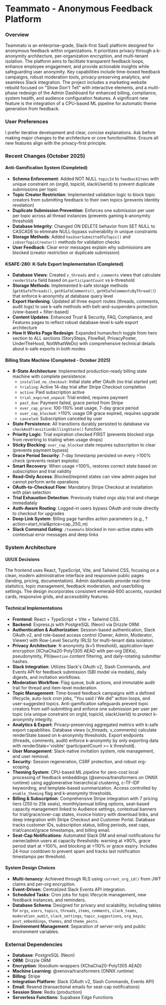 # Teammato - Anonymous Feedback Platform

### Overview
Teammato is an enterprise-grade, Slack-first SaaS platform designed for anonymous feedback within organizations. It prioritizes privacy through a k-anonymity architecture, per-organization encryption, and multi-tenant isolation. The platform aims to facilitate transparent feedback loops, enhance employee engagement, and provide actionable insights while safeguarding user anonymity. Key capabilities include time-boxed feedback campaigns, robust moderation tools, privacy-preserving analytics, and seamless Slack integration. The project includes a marketing website rebuild focused on "Show Don't Tell" with interactive elements, and a multi-phase redesign of the Admin Dashboard for enhanced billing, compliance, system health, and audience configuration features. A significant new feature is the integration of a CPU-based ML pipeline for automatic theme generation from feedback.

### User Preferences
I prefer iterative development and clear, concise explanations. Ask before making major changes to the architecture or core functionalities. Ensure all new features align with the privacy-first principle.

### Recent Changes (October 2025)

#### Anti-Gamification System (Completed)
- **Schema Enforcement**: Added NOT NULL `topicId` to `feedbackItems` with unique constraint on (orgId, topicId, slackUserId) to prevent duplicate submissions per topic
- **Topic Creator Restriction**: Implemented validation logic to block topic creators from submitting feedback to their own topics (prevents identity revelation)
- **Duplicate Submission Prevention**: Enforces one submission per user per topic across all thread instances (prevents gaming k-anonymity threshold)
- **Database Integrity**: Changed ON DELETE behavior from SET NULL to CASCADE to eliminate NULL-bypass vulnerability in unique constraints
- **Storage Methods**: Added `hasUserSubmittedToTopic()` and `isUserTopicCreator()` methods for validation checks
- **User Feedback**: Clear error messages explain why submissions are blocked (creator restriction or duplicate submission)

#### KSAFE-280: K-Safe Export Implementation (Completed)
- **Database Views**: Created `v_threads` and `v_comments` views that calculate `renderState` field based on `participantCount` vs k-threshold
- **Storage Methods**: Implemented k-safe storage methods (`getKSafeThreads()`, `getKSafeComments()`, `getKSafeCommentsByThread()`) that enforce k-anonymity at database query level
- **Export Hardening**: Updated all three export routes (threads, comments, audit logs) to use k-safe methods with belt-and-suspenders protection (view-based + filter-based)
- **Content Updates**: Enhanced Trust & Security, FAQ, Compliance, and Features pages to reflect robust database-level k-safe export architecture
- **How It Works Page Redesign**: Expanded human/tech toggle from hero section to ALL sections (StorySteps, FlowRail, PrivacyPoster, UnderTheHood, NotWhatWeDo) with comprehensive technical details about k-safe exports in both modes

#### Billing State Machine (Completed - October 2025)
- **8-State Architecture**: Implemented production-ready billing state machine with complete persistence:
  - `installed_no_checkout`: Initial state after OAuth (no trial started yet)
  - `trialing`: Active 14-day trial after Stripe Checkout completion
  - `active`: Paid subscription active
  - `trial_expired_unpaid`: Trial ended, requires payment
  - `past_due`: Payment failed, grace period from Stripe
  - `over_cap_grace`: 100-110% seat usage, 7-day grace period
  - `over_cap_blocked`: >110% usage OR grace expired, requires upgrade
  - `canceled`: Subscription canceled by user
- **State Persistence**: All transitions durably persisted to database via `checkAndTransitionBillingState()` function
- **Priority Logic**: Trial expiration checked FIRST (prevents blocked orgs from reverting to trialing when usage drops)
- **Sticky Blocking**: `over_cap_blocked` state requires subscription to clear (prevents payment bypass)
- **Grace Period Security**: 7-day timestamp persisted on every >100% check (prevents restart exploits)
- **Smart Recovery**: When usage <100%, restores correct state based on subscription and trial validity
- **Read-Only Access**: Blocked/expired states can view admin pages but cannot perform write operations
- **OAuth-to-Checkout Flow**: Mandatory Stripe Checkout at installation with plan selection
- **Trial Exhaustion Detection**: Previously trialed orgs skip trial and charge immediately
- **Auth-Aware Routing**: Logged-in users bypass OAuth and route directly to checkout for upgrades
- **Deep Link System**: Billing page handles action parameters (e.g., ?action=start_trial&price=cap_250_m)
- **Slack Command Gating**: `/teammato` blocked in non-active states with contextual error messages and deep links

### System Architecture

#### UI/UX Decisions
The frontend uses React, TypeScript, Vite, and Tailwind CSS, focusing on a clean, modern administrative interface and responsive public pages (landing, pricing, documentation). Admin dashboards provide real-time statistics, topic management, feedback moderation, and user/billing settings. The design incorporates consistent emerald-600 accents, rounded cards, responsive grids, and accessibility features.

#### Technical Implementations
- **Frontend**: React + TypeScript + Vite + Tailwind CSS.
- **Backend**: Express.js with PostgreSQL (Neon) via Drizzle ORM.
- **Authentication & Authorization**: Session-based authentication, Slack OAuth v2, and role-based access control (Owner, Admin, Moderator, Viewer) with Row-Level Security (RLS) for multi-tenant data isolation.
- **Privacy Architecture**: K-anonymity (k=5 threshold), application-layer encryption (XChaCha20-Poly1305 AEAD with per-org DEKs), pseudonymity, PII/`@mention` content filtering, and daily-rotating submitter hashes.
- **Slack Integration**: Utilizes Slack's OAuth v2, Slash Commands, and Events API for feedback submission (SBI model via modals), daily digests, and invitation workflows.
- **Moderation Workflow**: Flag queue, bulk actions, and immutable audit trail for thread and item-level moderation.
- **Topic Management**: Time-boxed feedback campaigns with a defined lifecycle, auto-lock cron jobs, "You said / We did" action loops, and user-suggested topics. Anti-gamification safeguards prevent topic creators from self-submitting and enforce one submission per user per topic (via unique constraint on orgId, topicId, slackUserId) to protect k-anonymity integrity.
- **Analytics & Export**: Privacy-preserving aggregated metrics with k-safe export capabilities. Database views (v_threads, v_comments) calculate renderState based on k-anonymity thresholds. Export endpoints (threads, comments, audit) enforce k-anonymity by only exporting data with renderState='visible' (participantCount >= k threshold).
- **User Management**: Slack-native invitation system, role management, and user removal.
- **Security**: Session regeneration, CSRF protection, and robust org-scoping.
- **Theming System**: CPU-based ML pipeline for zero-cost local processing of feedback embeddings (@xenova/transformers on ONNX runtime) using agglomerative hierarchical clustering, c-TF-IDF keywording, and template-based summarization. Access controlled by `enable_theming` flag and k-anonymity thresholds.
- **Billing & Subscription**: Comprehensive Stripe integration with 7 pricing tiers (250 to 25k seats), monthly/annual billing options, seat-based capacity management linked to Audience settings, contextual banners for trial/grace/over-cap states, invoice history with download links, and deep integration with Stripe Checkout and Customer Portal. Database tracks customer IDs, subscription status, billing periods, seat caps, trial/cancel/grace timestamps, and billing email.
- **Seat-Cap Notifications**: Automated Slack DM and email notifications for owner/admin users at capacity thresholds: warning at ≥90%, grace period start at >100%, and blocking at >110% or grace expiry. Includes 24-hour cooldown to prevent spam and tracks last notification timestamps per threshold.

#### System Design Choices
- **Multi-tenancy**: Achieved through RLS using `current_org_id()` from JWT claims and per-org encryption.
- **Event-Driven**: Centralized Slack Events API integration.
- **Scheduled Tasks**: Cron jobs for topic lifecycle management, new feedback instances, and reminders.
- **Database Schema**: Designed for privacy and scalability, including tables for `orgs`, `users`, `topics`, `threads`, `items`, `comments`, `slack_teams`, `moderation_audit`, `slack_settings`, `topic_suggestions`, `org_keys`, `post_embeddings`, `themes`, and `theme_posts`.
- **Environment Management**: Separation of server-only and public environment variables.

### External Dependencies

- **Database**: PostgreSQL (Neon)
- **ORM**: Drizzle ORM
- **Encryption**: libsodium-wrappers (XChaCha20-Poly1305 AEAD)
- **Machine Learning**: @xenova/transformers (ONNX runtime)
- **Billing**: Stripe
- **Integration Platform**: Slack (OAuth v2, Slash Commands, Events API)
- **Email**: Resend (transactional emails for seat-cap notifications)
- **Session Store**: Redis (production)
- **Serverless Functions**: Supabase Edge Functions